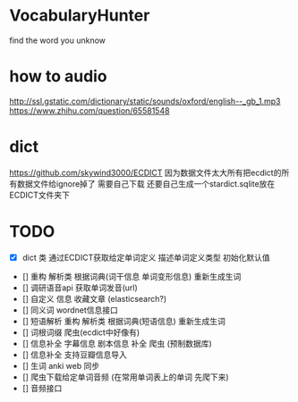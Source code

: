 # VocabularyHunter
find the word you unknow
# how to audio
http://ssl.gstatic.com/dictionary/static/sounds/oxford/english--_gb_1.mp3
https://www.zhihu.com/question/65581548
# dict
https://github.com/skywind3000/ECDICT
因为数据文件太大所有把ecdict的所有数据文件给ignore掉了 需要自己下载 还要自己生成一个stardict.sqlite放在ECDICT文件夹下

# TODO
- [x] dict 类 通过ECDICT获取给定单词定义 描述单词定义类型 初始化默认值
- [] 重构 解析类 根据词典(词干信息 单词变形信息) 重新生成生词
- [] 调研语音api 获取单词发音(url)
- [] 自定义 信息 收藏文章 (elasticsearch?)
- [] 同义词 wordnet信息接口
- [] 短语解析  重构 解析类 根据词典(短语信息) 重新生成生词
- [] 词根词缀 爬虫(ecdict中好像有)
- [] 信息补全 字幕信息 剧本信息 补全 爬虫 (预制数据库)
- [] 信息补全 支持豆瓣信息导入
- [] 生词 anki web 同步
- [] 爬虫下载给定单词音频 (在常用单词表上的单词 先爬下来)
- [] 音频接口
